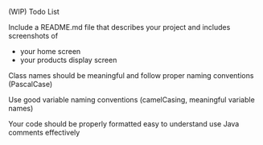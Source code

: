 (WIP)
Todo List

Include a README.md file that describes your project and
includes screenshots of
* your home screen
* your products display screen

Class names should be meaningful and follow proper naming
  conventions (PascalCase)

Use good variable naming conventions (camelCasing, meaningful
  variable names)

Your code should be properly formatted easy to understand
use Java comments effectively